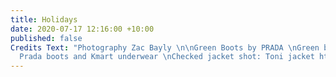 ```yaml
---
title: Holidays
date: 2020-07-17 12:16:00 +10:00
published: false
Credits Text: "Photography Zac Bayly \n\nGreen Boots by PRADA \nGreen boots shot:
  Prada boots and Kmart underwear \nChecked jacket shot: Toni jacket https://www.instagram.com/shop.toni/"
---
```


